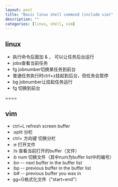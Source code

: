 ```yaml
---
layout: post
title: "Basic linux shell commond (include vim)"
description: ""
categories: [linux, shell, vim]
---
```


## linux
* 执行命令后面加 &amp; ， 可以让任务后台运行
* jobs查看当前任务
* fg jobnumber切换某任务到前台
* 普通任务执行时ctrl+z挂起到后台，但任务会暂停
* bg jobnumber让挂起任务运行
* fg 切换到前台

====

## vim
* ctrl+L refresh screen buffer
* :split 分栏
* ctrl+ 方向键 切换分栏
* :e 打开文件
* :ls 查看当前打开的buffer（文件）
* :b num 切换文件（其中num为buffer list中的编号）
* :bn -- next buffer in the buffer list
* :bp -- previous buffer in the buffer list
* :b# -- previous buffer you was in
* gg=G格式化文件（"start=end"）
